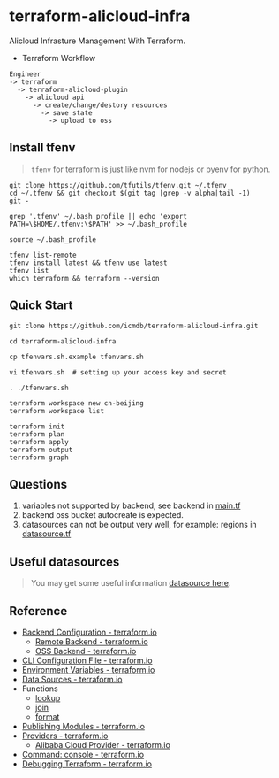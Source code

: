 # terraform-alicloud-infra

Alicloud Infrasture Management With Terraform.

* Terraform Workflow

```
Engineer  
-> terraform 
  -> terraform-alicloud-plugin 
    -> alicloud api 
      -> create/change/destory resources 
        -> save state 
          -> upload to oss
```

## Install tfenv

> `tfenv` for terraform is just like nvm for nodejs or pyenv for python.

```
git clone https://github.com/tfutils/tfenv.git ~/.tfenv
cd ~/.tfenv && git checkout $(git tag |grep -v alpha|tail -1)
git -

grep '.tfenv' ~/.bash_profile || echo 'export PATH=\$HOME/.tfenv:\$PATH' >> ~/.bash_profile

source ~/.bash_profile

tfenv list-remote
tfenv install latest && tfenv use latest
tfenv list
which terraform && terraform --version
```

## Quick Start

```
git clone https://github.com/icmdb/terraform-alicloud-infra.git

cd terraform-alicloud-infra

cp tfenvars.sh.example tfenvars.sh

vi tfenvars.sh  # setting up your access key and secret

. ./tfenvars.sh

terraform workspace new cn-beijing
terraform workspace list

terraform init
terraform plan
terraform apply
terraform output
terraform graph
```

## Questions

1. variables not supported by backend, see backend in [main.tf](main.tf)
2. backend oss bucket autocreate is expected.
3. datasources can not be output very well, for example: regions in [datasource.tf](datasource.tf) 

## Useful datasources

> You may get some useful information [datasource here](./tf-jsondata/).


## Reference

* [Backend Configuration - terraform.io](https://www.terraform.io/docs/backends/config.html)
  * [Remote Backend - terraform.io](https://www.terraform.io/docs/backends/types/remote.html)
  * [OSS Backend - terraform.io](https://www.terraform.io/docs/backends/types/oss.html)
* [CLI Configuration File - terraform.io](https://www.terraform.io/docs/commands/cli-config.html)
* [Environment Variables - terraform.io](https://www.terraform.io/docs/commands/environment-variables.html)
* [Data Sources - terraform.io](https://www.terraform.io/docs/configuration/data-sources.html)
* Functions
  * [lookup](https://www.terraform.io/docs/configuration/functions/lookup.html)
  * [join](https://www.terraform.io/docs/configuration/functions/join.html) 
  * [format](https://www.terraform.io/docs/configuration/functions/format.html)
* [Publishing Modules - terraform.io](https://www.terraform.io/docs/registry/modules/publish.html)
* [Providers - terraform.io](https://www.terraform.io/docs/providers/index.html)
  * [Alibaba Cloud Provider - terraform.io](https://www.terraform.io/docs/providers/alicloud/index.html)
* [Command: console - terraform.io](https://www.terraform.io/docs/commands/console.html)
* [Debugging Terraform - terraform.io](https://www.terraform.io/docs/internals/debugging.html)
